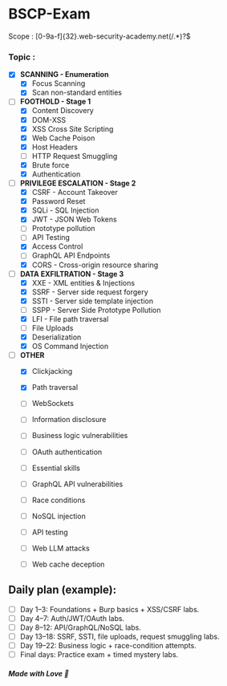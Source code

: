 # BSCP-Exam

Scope : [0-9a-f]{32}\.web-security-academy\.net(/.*)?$

### Topic :
- [x] **SCANNING - Enumeration**
	- [x] Focus Scanning
	- [x] Scan non-standard entities
- [ ] **FOOTHOLD - Stage 1**
	- [x] Content Discovery
	- [x] DOM-XSS
	- [x] XSS Cross Site Scripting
	- [x] Web Cache Poison
	- [x] Host Headers
	- [ ] HTTP Request Smuggling
	- [x] Brute force
	- [x] Authentication
- [ ] **PRIVILEGE ESCALATION - Stage 2**
	- [x] CSRF - Account Takeover
	- [x] Password Reset
	- [x] SQLi - SQL Injection
	- [x] JWT - JSON Web Tokens
	- [ ] Prototype pollution
	- [ ] API Testing
	- [x] Access Control
	- [ ] GraphQL API Endpoints
	- [x] CORS - Cross-origin resource sharing
- [ ] **DATA EXFILTRATION - Stage 3**
	- [x] XXE - XML entities & Injections
	- [x] SSRF - Server side request forgery
	- [x] SSTI - Server side template injection
	- [ ] SSPP - Server Side Prototype Pollution
	- [x] LFI - File path traversal
	- [ ] File Uploads
	- [x] Deserialization
	- [x] OS Command Injection
- [ ] **OTHER**
	- [X] Clickjacking
	- [X] Path traversal
	- [ ] WebSockets
	- [ ] Information disclosure
	- [ ] Business logic vulnerabilities
	- [ ] OAuth authentication
	- [ ] Essential skills
	- [ ] GraphQL API vulnerabilities
	- [ ] Race conditions
	- [ ] NoSQL injection
	- [ ] API testing
	- [ ] Web LLM attacks
	- [ ] Web cache deception




## Daily plan (example):
- [ ] Day 1–3: Foundations + Burp basics + XSS/CSRF labs.
- [ ] Day 4–7: Auth/JWT/OAuth labs.
- [ ] Day 8–12: API/GraphQL/NoSQL labs.
- [ ] Day 13–18: SSRF, SSTI, file uploads, request smuggling labs.
- [ ] Day 19–22: Business logic + race-condition attempts.
- [ ] Final days: Practice exam + timed mystery labs.

##### Made with Love  🥰